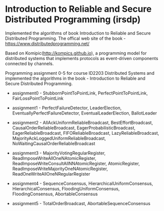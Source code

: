 # Introduction to Reliable and Secure Distributed Programming (irsdp)

Implemented the algorithms of book Introduction to Reliable and Secure Distributed Programming. The offical web site of the book - https://www.distributedprogramming.net/

Based on Komipic(http://kompics.github.io), a programming model for distributed systems that implements protocols as event-driven components connected by channels.

Programming assignment 0-5 for course ID2203 Distributed Systems and implemented the algorithms in the book - Introduction to Reliable and Secure Distributed Programming.

* assignment0 - StubbornPointToPointLink, PerfectPointToPointLink, FairLossPointToPointLink

* assignment1 - PerfectFailureDetector, LeaderElection, EventuallyPerfectFailureDetector, EventualLeaderElection, BallotLeader

* assignment2 - AllAckUniformReliableBroadcast, BestEffortBroadcast, CausalOrderReliableBroadcast, EagerProbabilisticBroadcast, EagerReliableBroadcast, FIFOReliableBroadcast, LazyReliableBroadcast, MajorityAckLoggedUniformReliableBroadcast, NoWaitingCausalOrderReliableBroadcast

* assignment3 - MajorityVotingRegularRegister, ReadImposeWriteAllOneNAtomicRegister, ReadImposeWriteConsultAllNNAtomicRegister, AtomicRegister, ReadImposeWriteMajorityOneNAtomicRegister, ReadOneWriteAllOneNRegularRegister

* assignment4 - SequenceConsensus, HierarchicalUniformConsensus, HierarchicalConsensus, FloodingUniformConsensus, FloodingConsensus, AbortableConsensus

* assignment5 - TotalOrderBroadcast, AbortableSequenceConsensus
